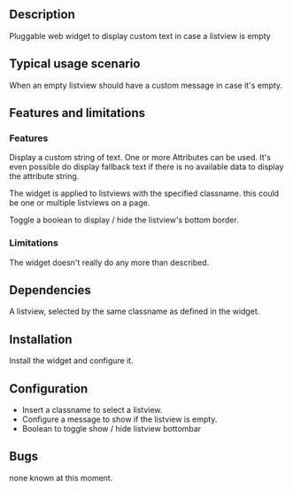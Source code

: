 ## Description
Pluggable web widget to display custom text in case a listview is empty

## Typical usage scenario
When an empty listview should have a custom message in case it's empty.

## Features and limitations

### Features
Display a custom string of text. One or more Attributes can be used. It's even possible do display fallback text if there is no available data to display the attribute string.

The widget is applied to listviews with the specified classname. this could be one or multiple listviews on a page.

Toggle a boolean to display / hide the listview's bottom border.

### Limitations
The widget doesn't really do any more than described.

## Dependencies
A listview, selected by the same classname as defined in the widget.

## Installation
Install the widget and configure it.

## Configuration
- Insert a classname to select a listview.
- Configure a message to show if the listview is empty.
- Boolean to toggle show / hide listview bottombar

## Bugs
none known at this moment.